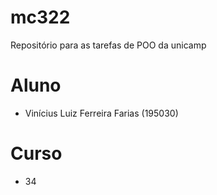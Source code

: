 # mc322
Repositório para as tarefas de POO da unicamp 
# Aluno
* Vinícius Luiz Ferreira Farias (195030)
# Curso
* 34
